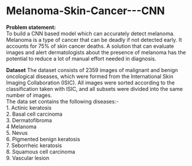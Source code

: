 # Melanoma-Skin-Cancer---CNN

__Problem statement:__
<br> To build a CNN based model which can accurately detect melanoma. Melanoma is a type of cancer that can be deadly if not detected early. It accounts for 75% of skin cancer deaths. A solution that can evaluate images and alert dermatologists about the presence of melanoma has the potential to reduce a lot of manual effort needed in diagnosis.

__Dataset__
The dataset consists of 2359 images of malignant and benign oncological diseases, which were formed from the International Skin Imaging Collaboration (ISIC). All images were sorted according to the classification taken with ISIC, and all subsets were divided into the same number of images.
<br>The data set contains the following diseases:-
<br>1. Actinic keratosis
<br>2. Basal cell carcinoma
<br>3. Dermatofibroma
<br>4  Melanoma
<br>5. Nevus
<br>6. Pigmented benign keratosis
<br>7. Seborrheic keratosis
<br>8. Squamous cell carcinoma
<br>9. Vascular lesion







